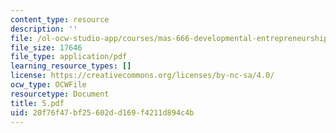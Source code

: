 ```yaml
---
content_type: resource
description: ''
file: /ol-ocw-studio-app/courses/mas-666-developmental-entrepreneurship-fall-2003/20f76f47bf25602dd169f4211d894c4b_5.pdf
file_size: 17646
file_type: application/pdf
learning_resource_types: []
license: https://creativecommons.org/licenses/by-nc-sa/4.0/
ocw_type: OCWFile
resourcetype: Document
title: 5.pdf
uid: 20f76f47-bf25-602d-d169-f4211d894c4b
---
```

